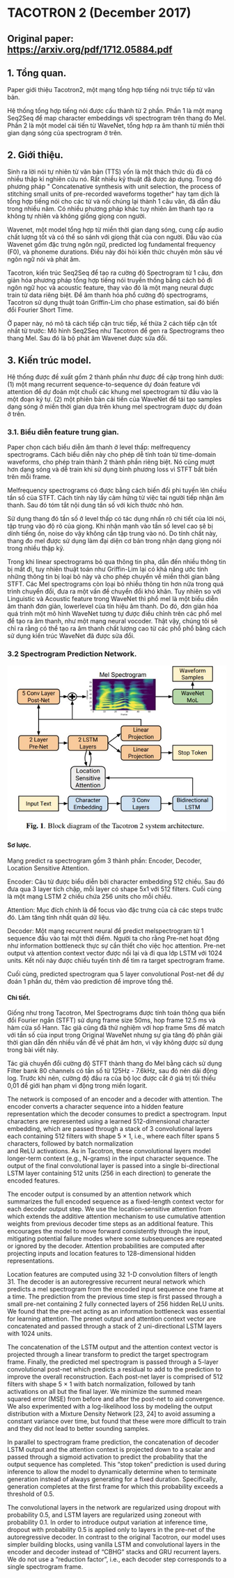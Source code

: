 # TACOTRON 2 (December 2017)

## Original paper: https://arxiv.org/pdf/1712.05884.pdf

## 1. Tổng quan.

Paper giới thiệu Tacotron2, một mạng tổng hợp tiếng nói trực tiếp từ văn bản.

Hệ thống tổng hợp tiếng nói được cấu thành từ 2 phần. Phần 1 là một mạng Seq2Seq để map character embeddings với spectrogram trên thang đo Mel. Phần 2 là một model cải tiến từ WaveNet, tổng hợp ra âm thanh từ miền thời gian dạng sóng của spectrogram ở trên.

## 2. Giới thiệu.

Sinh ra lời nói tự nhiên từ văn bản (TTS) vốn là một thách thức dù đã có nhiều thập kỉ nghiên cứu nó. Rất nhiều kỹ thuật đã được áp dụng. Trong đó phương pháp " Concatenative
synthesis with unit selection, the process of stitching small units of pre-recorded waveforms together" hay tạm dịch là tổng hợp tiếng nói cho các từ và nối chúng lại thành 1 câu văn, đã dẫn đầu trong nhiều năm. Có nhiều phương pháp khác tuy nhiên âm thanh tạo ra không tự nhiên và không giống giọng con người.

Wavenet, một model tổng hợp từ miền thời gian dạng sóng, cung cấp audio chất lượng tốt và có thể so sánh với giọng thật của con người. Đầu vào của Wavenet gồm đặc trưng ngôn ngữ, predicted log fundamental frequency (F0), và phoneme durations. Điều này đòi hỏi kiến thức chuyên môn sâu về ngôn ngữ nói và phát âm.

Tacotron, kiến trúc Seq2Seq để tạo ra cường độ Spectrogram từ 1 câu, đơn giản hóa phương pháp tổng hợp tiếng nói truyền thống bằng cách bỏ đi ngôn ngữ học và acoustic feature, thay vào đó là một mạng neural được train từ data riêng biệt. Để âm thanh hóa phổ cường độ spectrograms, Tacotron sử dụng thuật toán Griffin-Lim cho phase estimation, sai đó biến đổi Fourier Short Time.

Ở paper này, nó mô tả cách tiếp cận trưc tiếp, kế thừa 2 cách tiếp cận tốt nhất từ trước: Mô hình Seq2Seq như Tacotron để gen ra Spectrograms theo thang Mel. Sau đó là bộ phát âm Wavenet được sửa đổi.

## 3. Kiến trúc model.

Hệ thống được đề xuất gồm 2 thành phần như được đề cập trong hình dưới: (1) một mạng recurrent sequence-to-sequence dự đoán feature với attention để dự đoán một chuỗi các khung mel spectrogram từ đầu vào là một đoạn ký tự. (2) một phiên bản cải tiến của WaveNet để tái tạo samples dạng sóng ở miền thời gian dựa trên khung mel spectrogram được dự đoán ở trên.

### 3.1. Biểu diễn feature trung gian.

Paper chọn cách biểu diễn âm thanh ở level thấp: melfrequency spectrograms. Cách biểu diễn này cho phép dễ tính toán từ time-domain waveforms, cho phép train thành 2 thành phần riêng biệt. Nó cũng mượt hơn dạng sóng và dễ train khi sử dụng bình phương loss vì STFT bất biến trên mỗi frame.

Melfrequency spectrograms có được bằng cách biến đổi phi tuyến lên chiều tần số của STFT. Cách tính này lấy cảm hứng từ việc tai người tiếp nhận âm thanh. Sau đó tóm tắt nội dung tần số với kích thước nhỏ hơn.

Sử dụng thang đó tần số ở level thấp có tác dụng nhấn rõ chi tiết của lời nói, tập trung vào độ rõ của giọng. Khi nhận mạnh vào tần số level cao sẽ bị dính tiếng ồn, noise do vậy không cần tập trung vào nó. Do tính chất này, thang đo mel được sử dụng làm đại diện cơ bản trong nhận dạng giọng nói trong nhiều thập kỷ.

Trong khi linear spectrograms bỏ qua thông tin pha, dẫn đến nhiều thông tin bị mất đi, tuy nhiên thuật toán như Griffin-Lim lại có khả năng ước tính những thông tin bị loại bỏ này và cho phép chuyển về miền thời gian bằng STFT. Các Mel spectrograms còn loại bỏ nhiều thông tin hơn nữa trong quá trình chuyển đổi, đưa ra một vấn đề chuyển đổi khó khăn. Tuy nhiên so với Linguistic và Acoustic feature trong WaveNet thì phổ mel là một biểu diễn âm thanh đơn giản, lowerlevel của tín hiệu âm thanh. Do đó, đơn giản hóa quá trình một mô hình WaveNet tương tự được điều chỉnh trên các phổ mel để tạo ra âm thanh, như một mạng neural vocoder. Thật vậy, chúng tôi sẽ chỉ ra rằng có thể tạo ra âm thanh chất lượng cao từ các phổ phổ bằng cách sử dụng kiến trúc WaveNet đã được sửa đổi.

### 3.2 Spectrogram Prediction Network.

![Image](../images/tacotron0.jpeg)

#### Sơ lược.

Mạng predict ra spectrogram gồm 3 thành phần: Encoder, Decoder, Location Sensitive Attention.

Encoder: Câu từ được biểu diễn bởi character embedding 512 chiều. Sau đó đưa qua 3 layer tích chập, mỗi layer có shape 5x1 với 512 filters. Cuối cùng là một mạng LSTM 2 chiều chứa 256 units cho mỗi chiều.

Attention: Mục đích chính là để focus vào đặc trưng của cả các steps trước đó. Làm tăng tính nhất quán dữ liệu.

Decoder: Một mạng recurrent neural để predict melspectrogram từ 1 sequence đầu vào tại một thời điểm. Người ta cho rằng Pre-net hoạt động như information bottleneck thực sự cần thiết cho việc học attention. Pre-net output và attention context vector được nối lại và đi qua lớp LSTM với 1024 units. Kết nối này được chiếu tuyến tính để tìm ra target spectrogram frame.

Cuối cùng, predicted spectrogram qua 5 layer convolutional Post-net để dự đoán 1 phần dư, thêm vào prediction để improve tổng thể.

#### Chi tiết.

Giống như trong Tacotron, Mel Spectrograms được tính toán thông qua biến đổi Fourier ngắn (STFT) sử dụng frame size 50ms, hop frame 12.5 ms và hàm cửa sổ Hann. Tác giả cũng đã thử nghiệm với hop frame 5ms để match với tần số của input trong Original WaveNet nhưng sự gia tăng độ phân giải thời gian dẫn đến nhiều vấn đề về phát âm hơn, vì vậy không được sử dụng trong bài viết này.

Tác giả chuyển đổi cường độ STFT thành thang đo Mel bằng cách sử dụng Filter bank 80 channels có tần số từ 125Hz - 7.6kHz, sau đó nén dải động log. Trước khi nén, cường độ đầu ra của bộ lọc được cắt ở giá trị tối thiểu 0,01 để giới hạn phạm vi động trong miền logarit.

The network is composed of an encoder and a decoder with attention. The encoder converts a character sequence into a hidden feature
representation which the decoder consumes to predict a spectrogram.
Input characters are represented using a learned 512-dimensional
character embedding, which are passed through a stack of 3 convolutional layers each containing 512 filters with shape 5 × 1, i.e., where
each filter spans 5 characters, followed by batch normalization  
and ReLU activations. As in Tacotron, these convolutional layers
model longer-term context (e.g., N-grams) in the input character
sequence. The output of the final convolutional layer is passed into a
single bi-directional LSTM layer containing 512 units (256
in each direction) to generate the encoded features.

The encoder output is consumed by an attention network which
summarizes the full encoded sequence as a fixed-length context vector
for each decoder output step. We use the location-sensitive attention
from which extends the additive attention mechanism to
use cumulative attention weights from previous decoder time steps
as an additional feature. This encourages the model to move forward
consistently through the input, mitigating potential failure modes
where some subsequences are repeated or ignored by the decoder.
Attention probabilities are computed after projecting inputs and location features to 128-dimensional hidden representations. 

Location features are computed using 32 1-D convolution filters of length 31.
The decoder is an autoregressive recurrent neural network which
predicts a mel spectrogram from the encoded input sequence one
frame at a time. The prediction from the previous time step is first
passed through a small pre-net containing 2 fully connected layers
of 256 hidden ReLU units. We found that the pre-net acting as an
information bottleneck was essential for learning attention. The prenet output and attention context vector are concatenated and passed
through a stack of 2 uni-directional LSTM layers with 1024 units.

The concatenation of the LSTM output and the attention context
vector is projected through a linear transform to predict the target
spectrogram frame. Finally, the predicted mel spectrogram is passed
through a 5-layer convolutional post-net which predicts a residual
to add to the prediction to improve the overall reconstruction. Each
post-net layer is comprised of 512 filters with shape 5 × 1 with batch
normalization, followed by tanh activations on all but the final layer.
We minimize the summed mean squared error (MSE) from before
and after the post-net to aid convergence. We also experimented
with a log-likelihood loss by modeling the output distribution with
a Mixture Density Network [23, 24] to avoid assuming a constant
variance over time, but found that these were more difficult to train
and they did not lead to better sounding samples.

In parallel to spectrogram frame prediction, the concatenation of
decoder LSTM output and the attention context is projected down
to a scalar and passed through a sigmoid activation to predict the
probability that the output sequence has completed. This “stop token”
prediction is used during inference to allow the model to dynamically
determine when to terminate generation instead of always generating
for a fixed duration. Specifically, generation completes at the first
frame for which this probability exceeds a threshold of 0.5.

The convolutional layers in the network are regularized using
dropout with probability 0.5, and LSTM layers are regularized
using zoneout with probability 0.1. In order to introduce output
variation at inference time, dropout with probability 0.5 is applied
only to layers in the pre-net of the autoregressive decoder.
In contrast to the original Tacotron, our model uses simpler building blocks, using vanilla LSTM and convolutional layers in the encoder and decoder instead of “CBHG” stacks and GRU recurrent
layers. We do not use a “reduction factor”, i.e., each decoder step
corresponds to a single spectrogram frame.
